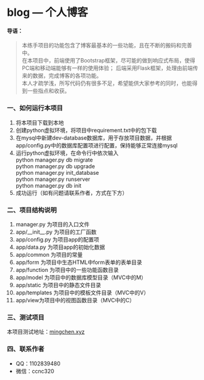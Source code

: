 # blog — 个人博客
#### 导语：
>本练手项目的功能包含了博客最基本的一些功能，且在不断的搬码和完善中。
<br/>在本项目中，前端使用了Bootstrap框架，尽可能的做到响应式布局，使得PC端和移动端能够有一样的使用体验；
后端采用Flask框架，处理由前端传来的数据，完成博客的各项功能。
<br/>本人才疏学浅，所写代码仍有很多不足，希望能供大家参考的同时，也能得到一些指点和收获。

### 一、如何运行本项目
1. 将本项目下载到本地
2. 创建python虚拟环境，将项目中requirement.txt中的包下载
3. 在mysql中新建dev-database数据库，用于存放项目数据，并根据app/config.py中的数据库配置项进行配置，保持能够正常连接mysql
4. 运行python虚拟环境，在命令行中依次输入
<br> python manager.py db migrate 
<br> python manager.py db upgrade 
<br> python manager.py init_database
<br> python manager.py runserver
<br>python manager.py db init 
5. 成功运行（如有问题请联系作者，方式在下方）

### 二、项目结构说明
1. manager.py 为项目的入口文件
1. app/\_\_init\_\_.py 为项目的工厂函数
2. app/config.py 为项目app的配置项
3. app/data.py 为项目app的初始化数据
4. app/common 为项目的常量
5. app/form 为项目中生态HTML中form表单的表单目录
6. app/function 为项目中的一些功能函数目录
7. app/model 为项目中的数据库模型目录（MVC中的M）
8. app/static 为项目中的静态文件目录
9. app/templates 为项目中的模板文件目录（MVC中的V）
10. app/view为项目中的视图函数目录（MVC中的C）

### 三、测试项目
本项目测试地址：[mingchen.xyz](http://39.107.25.30/ "Blog")

### 四、联系作者
* QQ：1102839480
* 微信：ccnc320